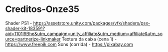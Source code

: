 # Creditos-Onze35
Shader PS1 - https://assetstore.unity.com/packages/vfx/shaders/psx-shader-kit-183591?aid=1101l9Bhe&utm_campaign=unity_affiliate&utm_medium=affiliate&utm_source=partnerize-linkmaker
Textura da caixa (cena 1) - https://www.freepik.com
Sons (corrida) - https://pixabay.com
